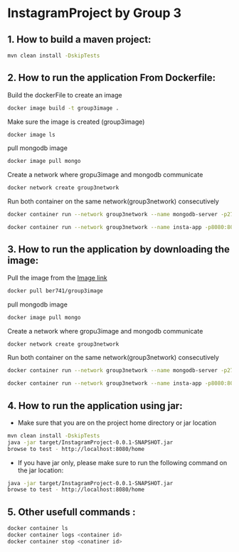 # InstagramProject by Group 3

## 1. How to build a maven project:
```bash
mvn clean install -DskipTests
```


## 2. How to run the application From Dockerfile:

Build the dockerFile to create an image
```bash
docker image build -t group3image .
```
Make sure the image is created (group3image)
```bash
docker image ls
```
pull mongodb image
```bash
docker image pull mongo
```
Create a network where gropu3image and mongodb communicate
```bash
docker network create group3network
```
Run both container on the same network(group3network) consecutively
```bash
docker container run --network group3network --name mongodb-server -p27017:27017 -d --rm mongo
```
```bash
docker container run --network group3network --name insta-app -p8080:8080 -d --rm group3image
```



## 3. How to run the application by downloading the image:

Pull the image from the [Image link](https://hub.docker.com/r/ber741/group3image)
```bash
docker pull ber741/group3image
```
pull mongodb image
```bash
docker image pull mongo
```
Create a network where gropu3image and mongodb communicate
```bash
docker network create group3network
```
Run both container on the same network(group3network) consecutively
```bash
docker container run --network group3network --name mongodb-server -p27017:27017 -d --rm mongo
```
```bash
docker container run --network group3network --name insta-app -p8080:8080 -d --rm ber741/group3image
```

## 4. How to run the application using jar:
* Make sure that you are on the project home directory or jar location
```bash
mvn clean install -DskipTests
java -jar target/InstagramProject-0.0.1-SNAPSHOT.jar
browse to test - http://localhost:8080/home
```

* If you have jar only, please make sure to run the following command on the jar location:
```bash
java -jar target/InstagramProject-0.0.1-SNAPSHOT.jar
browse to test - http://localhost:8080/home
```

## 5. Other usefull commands :
```bash
docker container ls
docker container logs <container id>
docker container stop <conatiner id>

